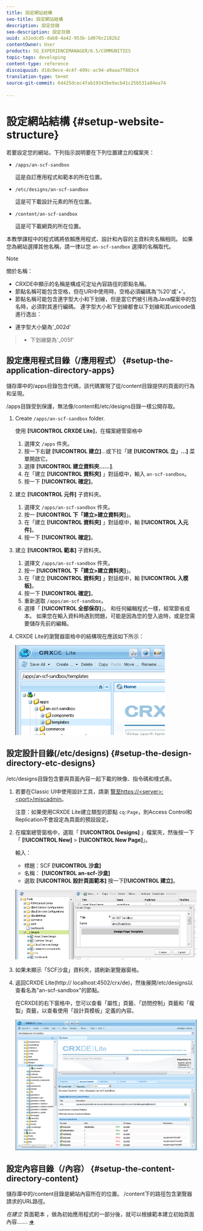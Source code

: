 ```yaml
---
title: 設定網站結構
seo-title: 設定網站結構
description: 設定目錄
seo-description: 設定目錄
uuid: a31edcd5-dab8-4a42-953b-1d076c2182b2
contentOwner: User
products: SG_EXPERIENCEMANAGER/6.5/COMMUNITIES
topic-tags: developing
content-type: reference
discoiquuid: d18c0ece-4c4f-499c-ac94-a9aaa7f883c4
translation-type: tm+mt
source-git-commit: 6d425dcec4fab19243be9acb41c25b531a84ea74

---
```



# 設定網站結構 {#setup-website-structure}

若要設定您的網站，下列指示說明要在下列位置建立的檔案夾：

* `/apps/an-scf-sandbox`

   這是自訂應用程式和範本的所在位置。

* `/etc/designs/an-scf-sandbox`

   這是可下載設計元素的所在位置。

* `/content/an-scf-sandbox`

   這是可下載網頁的所在位置。

本教學課程中的程式碼將依賴應用程式、設計和內容的主資料夾名稱相同。 如果您為網站選擇其他名稱，請一律以您 `an-scf-sandbox` 選擇的名稱取代。

>[!NOTE]
>
>關於名稱：
>
>* CRXDE中顯示的名稱是構成可定址內容路徑的節點名稱。
>* 節點名稱可能包含空格，但在URI中使用時，空格必須編碼為&#39;%20&#39;或&#39;+&#39;。
>* 節點名稱可能包含連字型大小和下划線，但是當它們被引用為Java檔案中的包名時，必須對其進行編碼。 連字型大小和下划線都會以下划線和其unicode值進行逸出：
   >
   >   
   * 連字型大小變為&#39;_002d&#39;
   >   * 下划線變為&#39;_005f&#39;


## 設定應用程式目錄（/應用程式） {#setup-the-application-directory-apps}

儲存庫中的/apps目錄包含代碼，該代碼實現了從/content目錄提供的頁面的行為和呈現。

/apps目錄受到保護，無法像/content和/etc/designs目錄一樣公開存取。

1. Create `/apps/an-scf-sandbox` folder.

   使用 **[!UICONTROL CRXDE Lite]**，在檔案總管窗格中

   1. 選擇文 `/apps` 件夾。
   1. 按一下右鍵 **[!UICONTROL 建立]**...或下拉「建 **[!UICONTROL 立」...]** 菜單開啟它。
   1. 選擇 **[!UICONTROL 建立資料夾……]**.
   1. 在「建立 **[!UICONTROL 資料夾]** 」對話框中，輸入 `an-scf-sandbox`。
   1. 按一下 **[!UICONTROL 確定]**。

1. 建立 **[!UICONTROL 元件]** 子資料夾。

   1. 選擇文 `/apps/an-scf-sandbox` 件夾。
   1. 按一 **[!UICONTROL 下「建立>建立資料夾]**」。
   1. 在「建立 **[!UICONTROL 資料夾]** 」對話框中，輸 **[!UICONTROL 入元件]**。
   1. 按一下 **[!UICONTROL 確定]**。

1. 建立 **[!UICONTROL 範本]** 子資料夾。

   1. 選擇文 `/apps/an-scf-sandbox` 件夾。
   1. 按一 **[!UICONTROL 下「建立>建立資料夾]**」。
   1. 在「建立 **[!UICONTROL 資料夾]** 」對話框中，輸 **[!UICONTROL 入模板]**。
   1. 按一下 **[!UICONTROL 確定]**。
   1. 重新選取 `/apps/an-scf-sandbox`。
   1. 選擇「 **[!UICONTROL 全部保存]**」。
   和任何編輯程式一樣，經常節省成本。 如果您在輸入資料時遇到問題，可能是因為您的登入逾時，或是您需要儲存先前的編輯。

1. CRXDE Lite的瀏覽器窗格中的結構現在應該如下所示：

   ![chlimage_1-44](assets/chlimage_1-44.png)

## 設定設計目錄(/etc/designs) {#setup-the-design-directory-etc-designs}

/etc/designs目錄包含要與頁面內容一起下載的映像、指令碼和樣式表。

1. 若要在Classic UI中使用設計工具，請瀏 [覽至https://&lt;server>:&lt;port>/miscadmin](http://localhost:4502/miscadmin)。

   注意：如果使用CRXDE Lite建立類型的節點 `cq:Page`，則Access Control和Replication不會設定為頁面的預設設定。

1. 在檔案總管窗格中，選取「 **[!UICONTROL Designs]** 」檔案夾，然後按一下「 **[!UICONTROL New]** > **[!UICONTROL New Page]**」。

   輸入：

   * 標題：SCF **[!UICONTROL 沙盒]**
   * 名稱： **[!UICONTROL an-scf-沙盒]**
   * 選取 **[!UICONTROL 設計頁面範本]**
   按一下&#x200B;**[!UICONTROL 建立]**。

   ![chlimage_1-45](assets/chlimage_1-45.png)

1. 如果未顯示「SCF沙盒」資料夾，請刷新瀏覽器窗格。

1. 返回CRXDE Lite(http:// localhost:4502/crx/de)，然後展開/etc/designs以查看名為&quot;an-scf-sandbox&quot;的節點。

   在CRXDE的右下窗格中，您可以查看「屬性」頁籤、「訪問控制」頁籤和「複製」頁籤，以查看使用「設計頁模板」定義的內容。

   ![chlimage_1-46](assets/chlimage_1-46.png)

## 設定內容目錄（/內容） {#setup-the-content-directory-content}

儲存庫中的/content目錄是網站內容所在的位置。 /content下的路徑包含瀏覽器請求的URL路徑。

*在建立* 頁面範本 [](initial-app.md#createthepagetemplate) ，做為初始應用程式的一部分後，就可以根據範本建立初始頁面內容……. [**⇒**](initial-app.md)
